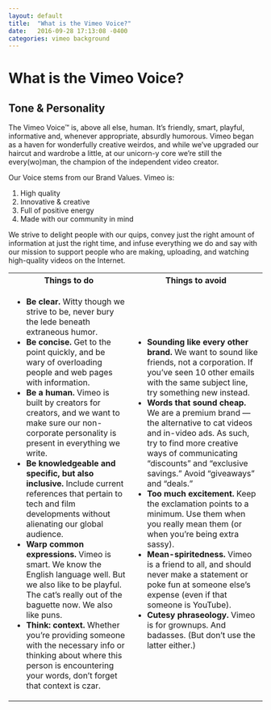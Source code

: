 ```yaml
---
layout: default
title:  "What is the Vimeo Voice?"
date:   2016-09-28 17:13:08 -0400
categories: vimeo background
---
```

# What is the Vimeo Voice?

## Tone & Personality

The Vimeo Voice™ is, above all else, human. It’s friendly, smart, playful, informative and, whenever appropriate, absurdly humorous. Vimeo began as a haven for wonderfully creative weirdos, and while we’ve upgraded our haircut and wardrobe a little, at our unicorn-y core we’re still the every(wo)man, the champion of the independent video creator.

Our Voice stems from our Brand Values. Vimeo is:

1. High quality
2. Innovative & creative
3. Full of positive energy
4. Made with our community in mind

We strive to delight people with our quips, convey just the right amount of information at just the right time, and infuse everything we do and say with our mission to support people who are making, uploading, and watching high-quality videos on the Internet.

<table class="content__table content_table--duo">
  <tbody>
    <tr>
      <th align="center">Things to do</th>
      <th align="center">Things to avoid</th>
    </tr>
    <tr>
      <td>
        <ul>
            <li><strong>Be clear.</strong> Witty though we strive to be, never bury the lede beneath extraneous humor. </li>
            <li><strong>Be concise.</strong> Get to the point quickly, and be wary of overloading people and web pages with information. </li>
            <li><strong>Be a human.</strong> Vimeo is built by creators for creators, and we want to make sure our non-corporate personality is present in everything we write.</li>
            <li><strong>Be knowledgeable and specific, but also inclusive.</strong> Include current references that pertain to tech and film developments without alienating our global audience.</li>
            <li><strong>Warp common expressions.</strong> Vimeo is smart. We know the English language well. But we also like to be playful. The cat’s really out of the baguette now. We also like puns. </li>
            <li><strong>Think: context. </strong>Whether you’re providing someone with the necessary info or thinking about where this person is encountering your words, don’t forget that context is czar.</li>
        </ul>
      </td>
      <td>
          <ul>
              <li><strong>Sounding like every other brand.</strong> We want to sound like friends, not a corporation. If you’ve seen 10 other emails with the same subject line, try something new instead. </li>
              <li><strong>Words that sound cheap.</strong> We are a premium brand — the alternative to cat videos and in-video ads. As such, try to find more creative ways of communicating “discounts” and “exclusive savings.” Avoid “giveaways” and “deals.”</li>
              <li><strong>Too much excitement.</strong> Keep the exclamation points to a minimum. Use them when you really mean them (or when you’re being extra sassy).</li>
              <li><strong>Mean-spiritedness. </strong> Vimeo is a friend to all, and should never make a statement or poke fun at someone else’s expense (even if that someone is YouTube).</li>
              <li><strong>Cutesy phraseology.</strong> Vimeo is for grownups. And badasses. (But don’t use the latter either.)</li>
          </ul>
      </td>
    </tr>
  </tbody>
</table>

